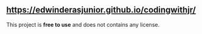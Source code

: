 
## https://edwinderasjunior.github.io/codingwithjr/

This project is **free to use** and does not contains any license.
